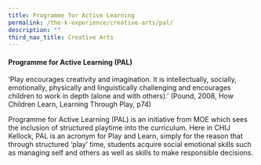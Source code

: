 ```yaml
---
title: Programme for Active Learning
permalink: /the-k-experience/creative-arts/pal/
description: ""
third_nav_title: Creative Arts
---
```

<h4>Programme for Active Learning (PAL)</h4>
‘PIay encourages creativity and imagination. lt is intellectually, socially, emotionally, physically and linguistically challenging and encourages children to work in depth (alone and with others).’ (Pound, 2008, How Children Learn, Learning Through Play, p74)

Programme for Active Learning (PAL) is an initiative from MOE which sees the inclusion of structured playtime into the curriculum. Here in CHIJ Kellock, PAL is an acronym for Play and Learn, simply for the reason that through structured ‘play’ time, students acquire social emotional skills such as managing self and others as well as skills to make responsible decisions.
